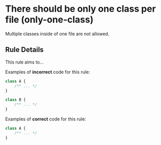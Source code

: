 # There should be only one class per file (only-one-class)

Multiple classes inside of one file are not allowed.

## Rule Details

This rule aims to...

Examples of **incorrect** code for this rule:

```js
class A {
    /** ... */
}

class B {
    /** ... */
}
```

Examples of **correct** code for this rule:

```js
class A {
    /** ... */
}
```
